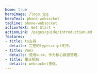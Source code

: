 ```yaml
---
home: true
heroImage: /logo.jpg
heroText: phone-websocket
tagline: phone-websocket
actionText: Get Start →
actionLink: /pages/guide/introduction.md
features:
- title: ts支持
  details: 完整的typescript支持。
- title: Vuex
  details: 使用vuex，作为核心数据管理。
- title: 重连机制
  details: websocket重连。
---
```

